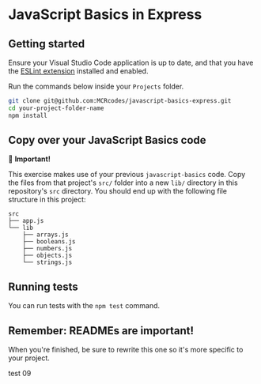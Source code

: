 # JavaScript Basics in Express

## Getting started

Ensure your Visual Studio Code application is up to date, and that you have the [ESLint extension](https://marketplace.visualstudio.com/items?itemName=dbaeumer.vscode-eslint) installed and enabled.

Run the commands below inside your `Projects` folder.

```bash
git clone git@github.com:MCRcodes/javascript-basics-express.git
cd your-project-folder-name
npm install
```

## Copy over your JavaScript Basics code

:rotating_light: **Important!**

This exercise makes use of your previous `javascript-basics` code. Copy the files from that project's `src/` folder into a new `lib/` directory in this repository's `src` directory. You should end up with the following file structure in this project:

```
src
├── app.js
└── lib
    ├── arrays.js
    ├── booleans.js
    ├── numbers.js
    ├── objects.js
    └── strings.js
```

## Running tests

You can run tests with the `npm test` command.

## Remember: READMEs are important!

When you're finished, be sure to rewrite this one so it's more specific to your project.

test 09

